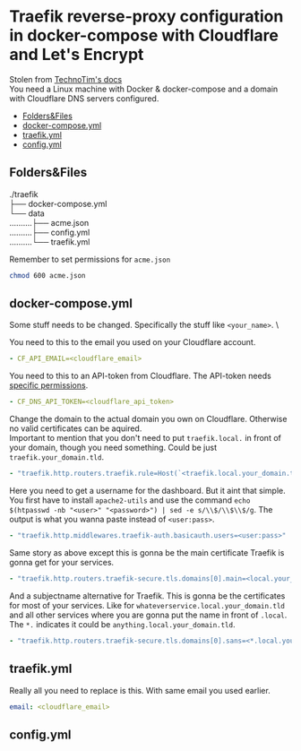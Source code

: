 # Traefik reverse-proxy configuration in docker-compose with Cloudflare and Let's Encrypt
Stolen from [TechnoTim's docs](https://github.com/techno-tim/techno-tim.github.io/tree/master/reference_files/traefik-portainer-ssl/traefik) \
You need a Linux machine with Docker & docker-compose and a domain with Cloudflare DNS servers configured.

* [Folders&Files](#folders&files)
* [docker-compose.yml](#docker-compose.yml)
* [traefik.yml](#traefik.yml)
* [config.yml](#config.yml)

## Folders&Files
./traefik \
├── docker-compose.yml \
└── data \
‎..........├── acme.json \
‎..........├── config.yml \
....‎......└── traefik.yml

Remember to set permissions for `acme.json`
```bash
chmod 600 acme.json
```

## docker-compose.yml
Some stuff needs to be changed. Specifically the stuff like `<your_name>`. \

You need to this to the email you used on your Cloudflare account.
```yml
- CF_API_EMAIL=<cloudflare_email>
```

You need to this to an API-token from Cloudflare. The API-token needs [specific permissions](api-token.png).
```yml
- CF_DNS_API_TOKEN=<cloudflare_api_token>
```

Change the domain to the actual domain you own on Cloudflare. Otherwise no valid certificates can be aquired. \
Important to mention that you don't need to put `traefik.local.` in front of your domain, though you need something. Could be just `traefik.your_domain.tld`.
```yml
- "traefik.http.routers.traefik.rule=Host(`<traefik.local.your_domain.tld>`)"
```

Here you need to get a username for the dashboard. But it aint that simple. You first have to install `apache2-utils` and use the command `echo $(htpasswd -nb "<user>" "<password>") | sed -e s/\\$/\\$\\$/g`. The output is what you wanna paste instead of `<user:pass>`.
```yml
- "traefik.http.middlewares.traefik-auth.basicauth.users=<user:pass>"
```

Same story as above except this is gonna be the main certificate Traefik is gonna get for your services.
```yml
- "traefik.http.routers.traefik-secure.tls.domains[0].main=<local.your_domain.tld>
```

And a subjectname alternative for Traefik. This is gonna be the certificates for most of your services. Like for `whateverservice.local.your_domain.tld` and all other services where you are gonna put the name in front of `.local`. The `*.` indicates it could be `anything.local.your_domain.tld`.
```yml
- "traefik.http.routers.traefik-secure.tls.domains[0].sans=<*.local.your_domain.tld>
```

## traefik.yml
Really all you need to replace is this. With same email you used earlier.
```yml
email: <cloudflare_email>
```

## config.yml
